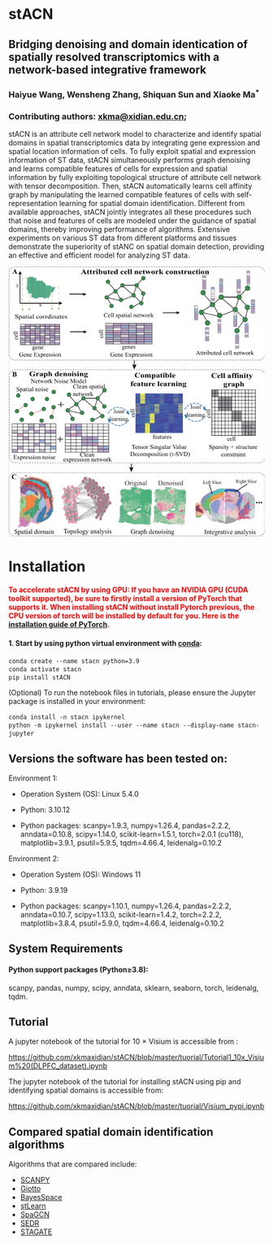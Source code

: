 # stACN 

## Bridging denoising and domain identication of spatially resolved transcriptomics with a network-based integrative framework 

### Haiyue Wang, Wensheng Zhang, Shiquan Sun and Xiaoke Ma<sup>*</sup> 

### Contributing authors: xkma@xidian.edu.cn;  

stACN is an attribute cell network model to characterize and identify spatial domains in spatial transcriptomics 
data by integrating gene expression and spatial location information of cells. To fully exploit spatial and expression
information of ST data, stACN simultaneously performs graph denoising and learns compatible features of cells for
expression and spatial information by fully exploiting topological structure of attribute cell network with tensor
decomposition. Then, stACN automatically learns cell affinity graph by manipulating the learned compatible features
of cells with self- representation learning for spatial domain identification. Different from available approaches,
stACN jointly integrates all these procedures such that noise and features of cells are modeled under the guidance
of spatial domains, thereby improving performance of algorithms. Extensive experiments on various ST data from different
platforms and tissues demonstrate the superiority of stANC on spatial domain detection, providing an effective and efficient
model for analyzing ST data.

![stACN_framework](docs/stACN_framework.png)  

# Installation

#### <font color='red'>To accelerate stACN by using GPU: If you have an NVIDIA GPU (CUDA toolkit supported), be sure to firstly install a version of PyTorch that supports it. When installing stACN without install Pytorch previous, the CPU version of torch will be installed by default for you. Here is the [installation guide of PyTorch](https://pytorch.org/get-started/locally/).</font>

#### 1. Start by using python virtual environment with [conda](https://anaconda.org/):

```
conda create --name stacn python=3.9
conda activate stacn
pip install stACN
```

(Optional) To run the notebook files in tutorials, please ensure the Jupyter package is installed in your environment:

```
conda install -n stacn ipykernel
python -m ipykernel install --user --name stacn --display-name stacn-jupyter
```

## Versions the software has been tested on:

Environment 1:

- Operation System (OS): Linux 5.4.0

- Python: 3.10.12

- Python packages: scanpy=1.9.3, numpy=1.26.4, pandas=2.2.2, anndata=0.10.8, scipy=1.14.0, scikit-learn=1.5.1, torch=2.0.1 (cu118), matplotlib=3.9.1, psutil=5.9.5, tqdm=4.66.4, leidenalg=0.10.2

Environment 2:

- Operation System (OS): Windows 11

- Python: 3.9.19

- Python packages: scanpy=1.10.1, numpy=1.26.4, pandas=2.2.2, anndata=0.10.7, scipy=1.13.0, scikit-learn=1.4.2, torch=2.2.2, matplotlib=3.8.4, psutil=5.9.0, tqdm=4.66.4, leidenalg=0.10.2

## System Requirements

#### Python support packages  (Python$\geq$3.8): 

scanpy, pandas, numpy, scipy, anndata, sklearn, seaborn, torch, leidenalg, tqdm.

## Tutorial

A jupyter notebook of the tutorial for 10 $\times$ Visium is accessible from :  

https://github.com/xkmaxidian/stACN/blob/master/tuorial/Tutorial1_10x_Visium%20(DLPFC_dataset).ipynb  

The jupyter notebook of the tutorial for installing stACN using pip and identifying spatial domains is accessible from:

https://github.com/xkmaxidian/stACN/blob/master/tuorial/Visium_pypi.ipynb



## Compared spatial domain identification algorithms

Algorithms that are compared include: 

* [SCANPY](https://github.com/scverse/scanpy-tutorials)
* [Giotto](https://github.com/drieslab/Giotto)
* [BayesSpace](https://github.com/edward130603/BayesSpace)
* [stLearn](https://github.com/BiomedicalMachineLearning/stLearn)
* [SpaGCN](https://github.com/jianhuupenn/SpaGCN)
* [SEDR](https://github.com/JinmiaoChenLab/SEDR/)
* [STAGATE](https://github.com/QIFEIDKN/STAGATE)
